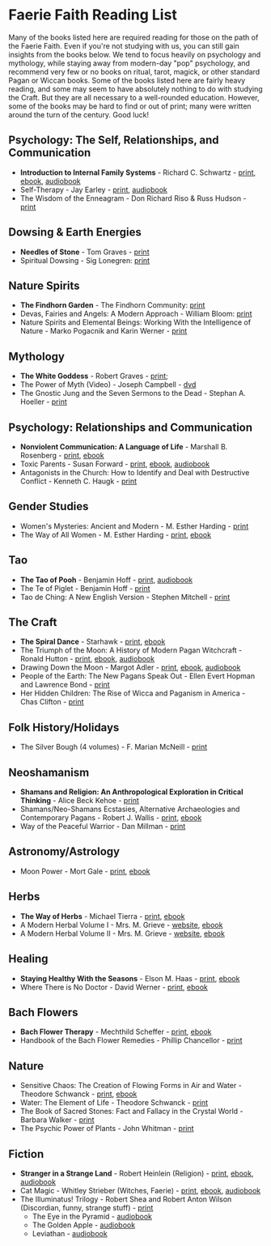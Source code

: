 # Faerie Faith Reading List

Many of the books listed here are required reading for those on the path of the Faerie Faith. Even if you're not studying with us, you can still gain insights from the books below. We tend to focus heavily on psychology and mythology, while staying away from modern-day "pop" psychology, and recommend very few or no books on ritual, tarot, magick, or other standard Pagan or Wiccan books. Some of the books listed here are fairly heavy reading, and some may seem to have absolutely nothing to do with studying the Craft. But they are all necessary to a well-rounded education. However, some of the books may be hard to find or out of print; many were written around the turn of the century. Good luck!

## Psychology: The Self, Relationships, and Communication
* **Introduction to Internal Family Systems** -  Richard C. Schwartz - [print](https://www.worldcat.org/title/1311568585), [ebook](https://www.overdrive.com/media/9612884/introduction-to-internal-family-systems), [audiobook](https://www.audible.com/pd/Introduction-to-Internal-Family-Systems-Audiobook/B0BVJVGH55)
* Self-Therapy -  Jay Earley - [print](https://www.worldcat.org/title/1333619520), [audiobook](https://www.audible.com/pd/Self-Therapy-2nd-Edition-Audiobook/B010G0PABM)
* The Wisdom of the Enneagram - Don Richard Riso & Russ Hudson - [print](https://www.worldcat.org/title/40267484)

## Dowsing & Earth Energies
* **Needles of Stone** - Tom Graves - [print](https://www.worldcat.org/title/5616588)
* Spiritual Dowsing - Sig Lonegren: [print](https://www.worldcat.org/title/72098587)

## Nature Spirits
* **The Findhorn Garden** - The Findhorn Community: [print](https://www.worldcat.org/title/4827428)
* Devas, Fairies and Angels: A Modern Approach - William Bloom: [print](https://www.worldcat.org/title/928610240)
* Nature Spirits and Elemental Beings: Working With the Intelligence of Nature - Marko Pogacnik and Karin Werner - [print](https://www.worldcat.org/title/536262878)

## Mythology
* **The White Goddess** - Robert Graves - [print](https://www.worldcat.org/title/41640991); 
* The Power of Myth (Video) - Joseph Campbell - [dvd](https://www.worldcat.org/title/826333826)
* The Gnostic Jung and the Seven Sermons to the Dead - Stephan A. Hoeller - [print](https://www.worldcat.org/title/8865487)

## Psychology: Relationships and Communication
* **Nonviolent Communication: A Language of Life** - Marshall B. Rosenberg - [print](https://www.worldcat.org/title/906936579), [ebook](https://www.overdrive.com/media/460973/nonviolent-communication-a-language-of-life)
* Toxic Parents - Susan Forward - [print](https://www.worldcat.org/title/48891918), [ebook](https://www.overdrive.com/media/299898/toxic-parents), [audiobook](https://www.worldcat.org/title/753711264)
* Antagonists in the Church: How to Identify and Deal with Destructive Conflict - Kenneth C. Haugk - [print](https://www.worldcat.org/title/17733002)

## Gender Studies
* Women's Mysteries: Ancient and Modern - M. Esther Harding - [print](https://www.worldcat.org/title/20635325)
* The Way of All Women - M. Esther Harding - [print](https://www.worldcat.org/title/20634839), [ebook](https://www.overdrive.com/media/3015295/the-way-of-all-women)

## Tao
* **The Tao of Pooh** - Benjamin Hoff - [print](https://www.worldcat.org/title/9154058), [audiobook](https://www.overdrive.com/media/2101704/the-tao-of-pooh)
* The Te of Piglet - Benjamin Hoff - [print](https://www.worldcat.org/title/29289624)
* Tao de Ching: A New English Version - Stephen Mitchell - [print](https://www.worldcat.org/title/1240343111)

## The Craft
* **The Spiral Dance** - Starhawk - [print](https://www.worldcat.org/title/1237159894), [ebook](https://www.overdrive.com/media/635638/the-spiral-dance)
* The Triumph of the Moon: A History of Modern Pagan Witchcraft - Ronald Hutton - [print](https://www.worldcat.org/title/1141201168), [ebook](https://www.overdrive.com/media/5037962/the-triumph-of-the-moon), [audiobook](https://www.overdrive.com/media/5371183/the-triumph-of-the-moon)
* Drawing Down the Moon - Margot Adler - [print](https://www.worldcat.org/title/65341257), [ebook](https://www.overdrive.com/media/616258/drawing-down-the-moon), [audiobook](https://www.audible.com/pd/Drawing-Down-the-Moon-Audiobook/B078KDY9W4)
* People of the Earth: The New Pagans Speak Out - Ellen Evert Hopman and Lawrence Bond - [print](https://www.worldcat.org/title/33133117)
* Her Hidden Children: The Rise of Wicca and Paganism in America - Chas Clifton - [print](https://www.worldcat.org/title/62766062)

## Folk History/Holidays
* The Silver Bough (4 volumes) - F. Marian McNeill - [print](https://www.worldcat.org/title/2509719)

## Neoshamanism
* **Shamans and Religion: An Anthropological Exploration in Critical Thinking** - Alice Beck Kehoe - [print](https://www.worldcat.org/title/45740036)
* Shamans/Neo-Shamans Ecstasies, Alternative Archaeologies and Contemporary Pagans - Robert J. Wallis - [print](https://www.worldcat.org/title/50333885), [ebook](https://www.worldcat.org/title/437080264)
* Way of the Peaceful Warrior - Dan Millman - [print](https://www.worldcat.org/title/60662177)

## Astronomy/Astrology
* Moon Power - Mort Gale - [print](https://www.worldcat.org/title/6568569), [ebook](https://www.worldcat.org/title/1036784632)

## Herbs
* **The Way of Herbs** - Michael Tierra - [print](https://www.worldcat.org/title/39609293), [ebook](https://www.overdrive.com/media/305453/the-way-of-herbs)
* A Modern Herbal Volume I - Mrs. M. Grieve - [website](https://www.botanical.com/botanical/mgmh/mgmh.html), [ebook](https://www.worldcat.org/title/969064897)
* A Modern Herbal Volume II - Mrs. M. Grieve - [website](https://www.botanical.com/botanical/mgmh/mgmh.html), [ebook](https://www.worldcat.org/title/1041836603)

## Healing
* **Staying Healthy With the Seasons** - Elson M. Haas - [print](https://www.worldcat.org/title/52199312), [ebook](https://www.overdrive.com/media/986733/staying-healthy-with-the-seasons)
* Where There is No Doctor - David Werner - [print](https://www.worldcat.org/title/1375242313), [ebook](https://www.overdrive.com/media/9030287/where-there-is-no-doctor)

## Bach Flowers
* **Bach Flower Therapy** - Mechthild Scheffer - [print](https://www.worldcat.org/title/652042295), [ebook](https://www.worldcat.org/title/1330348318)
* Handbook of the Bach Flower Remedies - Phillip Chancellor - [print](https://www.worldcat.org/title/509055)

## Nature
* Sensitive Chaos: The Creation of Flowing Forms in Air and Water - Theodore Schwanck - [print](https://www.worldcat.org/title/1023364520), [ebook](https://www.overdrive.com/media/1317252/sensitive-chaos)
* Water: The Element of Life - Theodore Schwanck - [print](https://www.worldcat.org/title/20013973)
* The Book of Sacred Stones: Fact and Fallacy in the Crystal World - Barbara Walker - [print](https://www.worldcat.org/title/19322203)
* The Psychic Power of Plants - John Whitman - [print](https://www.worldcat.org/title/1195677)

## Fiction
* **Stranger in a Strange Land** - Robert Heinlein (Religion) - [print](https://www.worldcat.org/title/191215188), [ebook](https://www.overdrive.com/media/204239/stranger-in-a-strange-land), [audiobook](https://www.overdrive.com/media/250418/stranger-in-a-strange-land)
* Cat Magic - Whitley Strieber (Witches, Faerie) - [print](https://www.worldcat.org/title/14339341), [ebook](https://www.overdrive.com/media/3985766/cat-magic), [audiobook](https://www.audible.com/pd/Cat-Magic-Audiobook/B00YNJ0RN4)
* The Illuminatus! Trilogy - Robert Shea and Robert Anton Wilson (Discordian, funny, strange stuff) - [print](https://www.worldcat.org/title/39505921)
    * The Eye in the Pyramid - [audiobook](https://www.audible.com/pd/Illuminatus-Part-I-Audiobook/B002VA3OGO)
    * The Golden Apple - [audiobook](https://www.audible.com/pd/Illuminatus-Part-II-Audiobook/B002V1A7OA)
    * Leviathan - [audiobook](https://www.audible.com/pd/Illuminatus-Part-III-Audiobook/B002UZN3UC)
